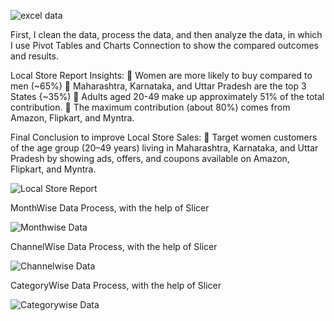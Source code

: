 
![excel data](https://github.com/user-attachments/assets/5074ed03-ff85-4161-ba7a-e962841b8103)

First, I clean the data, process the data, and then analyze the data, in which I use Pivot Tables and Charts Connection to show the compared outcomes and results. 

Local Store Report Insights:
📌 Women are more likely to buy compared to men (~65%)
📌 Maharashtra, Karnataka, and Uttar Pradesh are the top 3 States {~35%)
📌 Adults aged 20-49 make up approximately 51% of the total contribution.
📌 The maximum contribution (about 80%) comes from Amazon, Flipkart, and Myntra.

Final Conclusion to improve Local Store Sales:
🎯 Target women customers of the age group (20–49 years) living in Maharashtra, Karnataka, and Uttar Pradesh by showing ads, offers, and coupons available on Amazon, Flipkart, and Myntra.

![Local Store Report](https://github.com/user-attachments/assets/1d2d83ac-c936-411c-b626-d09b75d84dc4)

MonthWise Data Process, with the help of Slicer

![Monthwise Data](https://github.com/user-attachments/assets/42a816df-29cd-4450-8e63-ba57f5869635)

ChannelWise Data Process, with the help of Slicer

![Channelwise Data](https://github.com/user-attachments/assets/7df977dd-49b1-4937-ab0a-cdd0174ff0f6)

CategoryWise Data Process, with the help of Slicer

![Categorywise Data](https://github.com/user-attachments/assets/81d256cf-b664-4111-aa6c-65d1eebf34e3)
